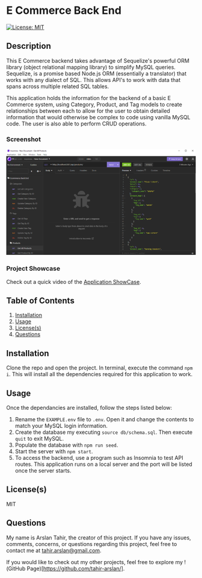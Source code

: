 # E Commerce Back End
[![License: MIT](https://img.shields.io/badge/License-MIT-yellow.svg)](https://opensource.org/licenses/MIT) 

## Description
This E Commerce backend takes advantage of Sequelize's powerful ORM library (object relational mapping library) to simplify MySQL queries. Sequelize, is a promise based Node.js ORM (essentially a translator) that works with any dialect of SQL. This allows API's to work with data that spans across multiple related SQL tables.

This application holds the information for the backend of a basic E Commerce system, using Category, Product, and Tag models to create relationships between each to allow for the user to obtain detailed information that would otherwise be complex to code using vanilla MySQL code. The user is also able to perform CRUD operations.

### Screenshot
![Screenshot](/public/assets/images/screenshot.png)

### Project Showcase
Check out a quick video of the [Application ShowCase](https://drive.google.com/file/d/1iVT9oXrX14i7XdoouMw2Sabk2E_Wiq03/view).

## Table of Contents
1. [Installation](#installation)
2. [Usage](#usage)
3. [License(s)](#licenses)
4. [Questions](#questions)

## Installation
Clone the repo and open the project. In terminal, execute the command `npm i`. This will install all the dependencies required for this application to work.

## Usage
Once the dependancies are installed, follow the steps listed below:
1. Rename the `EXAMPLE.env` file to `.env`. Open it and change the contents to match your MySQL login information.
2. Create the database my executing `source db/schema.sql`. Then execute `quit` to exit MySQL.
3. Populate the database with `npm run seed`.
4. Start the server with `npm start`.
5. To access the backend, use a program such as Insomnia to test API routes. This application runs on a local server and the port will be listed once the server starts.

## License(s)
MIT

## Questions
My name is Arslan Tahir, the creator of this project. If you have any issues, comments, concerns, or questions regarding this project, feel free to contact me at tahir.arslan@gmail.com.

If you would like to check out my other projects, feel free to explore my !(GitHub Page)[https://github.com/tahir-arslan/].
    